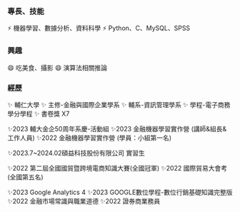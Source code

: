 ### 專長、技能
⚡ 機器學習、數據分析、資料科學
⚡ Python、C、MySQL、SPSS

### 興趣
😄 吃美食、攝影
😄 演算法相關推論

### 經歷
✨ 輔仁大學 
✨ 主修-金融與國際企業學系
✨ 輔系-資訊管理學系
✨ 學程-電子商務學分學程
✨ 書卷獎 X7

✨2023 輔大金企50周年系慶-活動組
✨2023 金融機器學習實作營 (講師&組長&工作人員) 
✨2022 金融機器學習實作營 (學員：小組第一名)

✨2023.7~2024.02碩益科技股份有限公司 實習生

✨2022 第二屆全國國貿暨跨境電商知識大賽(全國冠軍)
✨2022 國際貿易大會考(全國第五名)

✨2023 Google Analytics 4
✨2023 GOOGLE數位學程-數位行銷基礎知識完整版
✨2022 金融市場常識與職業道德
✨2022 證券商業務員
